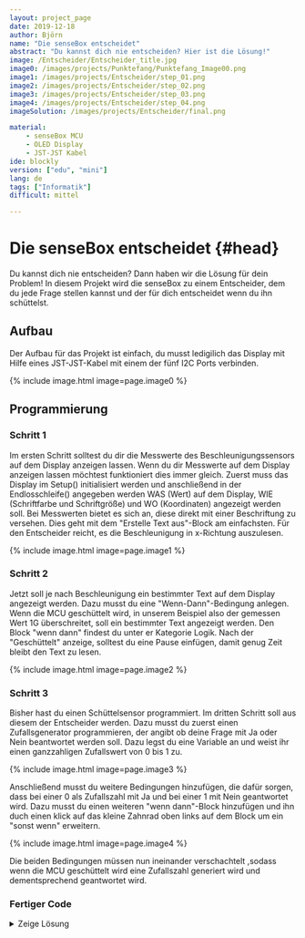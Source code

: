 ```yaml
---
layout: project_page  
date: 2019-12-18  
author: Björn
name: "Die senseBox entscheidet"
abstract: "Du kannst dich nie entscheiden? Hier ist die Lösung!" 
image: /Entscheider/Entscheider_title.jpg
image0: /images/projects/Punktefang/Punktefang_Image00.png
image1: /images/projects/Entscheider/step_01.png
image2: /images/projects/Entscheider/step_02.png
image3: /images/projects/Entscheider/step_03.png
image4: /images/projects/Entscheider/step_04.png
imageSolution: /images/projects/Entscheider/final.png

material: 
    - senseBox MCU 
    - OLED Display
    - JST-JST Kabel
ide: blockly
version: ["edu", "mini"]    
lang: de 
tags: ["Informatik"] 
difficult: mittel 

---
```

# Die senseBox entscheidet  {#head}

Du kannst dich nie entscheiden? Dann haben wir die Lösung für dein Problem! In diesem Projekt wird die senseBox zu einem Entscheider, dem du jede Frage stellen kannst und der für dich entscheidet wenn du ihn schüttelst.

## Aufbau 
Der Aufbau für das Projekt ist einfach, du musst ledigilich das Display mit Hilfe eines JST-JST-Kabel mit einem der fünf I2C Ports verbinden.

{% include image.html image=page.image0 %}

## Programmierung

### Schritt 1

Im ersten Schritt solltest du dir die Messwerte des Beschleunigungssensors auf dem Display anzeigen lassen.
Wenn du dir Messwerte auf dem Display anzeigen lassen möchtest funktioniert dies immer gleich. Zuerst muss das Display im Setup() initialisiert werden und anschließend in der Endlosschleife() angegeben werden WAS (Wert) auf dem Display, WIE (Schriftfarbe und Schriftgröße) und WO (Koordinaten) angezeigt werden soll. Bei Messwerten bietet es sich an, diese direkt mit einer Beschriftung zu versehen. Dies geht mit dem "Erstelle Text aus"-Block am einfachsten.
Für den Entscheider reicht, es die Beschleunigung in x-Richtung auszulesen.

 {% include image.html image=page.image1 %}

### Schritt 2
Jetzt soll je nach Beschleunigung ein bestimmter Text auf dem Display angezeigt werden. Dazu musst du eine "Wenn-Dann"-Bedingung anlegen. Wenn die MCU geschüttelt wird, in unserem Beispiel also der gemessen Wert 1G überschreitet, soll ein bestimmter Text angezeigt werden.
Den Block "wenn dann" findest du unter er Kategorie Logik. Nach der "Geschüttelt" anzeige, solltest du eine Pause einfügen, damit genug Zeit bleibt den Text zu lesen.

 {% include image.html image=page.image2 %}

### Schritt 3

Bisher hast du einen Schüttelsensor programmiert. Im dritten Schritt soll aus diesem der Entscheider werden. Dazu musst du zuerst einen Zufallsgenerator programmieren, der angibt ob deine Frage mit Ja oder Nein beantwortet werden soll. Dazu legst du eine Variable an und weist ihr einen ganzzahligen Zufallswert von 0 bis 1 zu. 

{% include image.html image=page.image3 %}

Anschließend musst du weitere Bedingungen hinzufügen, die dafür sorgen, dass bei einer 0 als Zufallszahl mit Ja und bei einer 1 mit Nein geantwortet wird. Dazu musst du einen weiteren "wenn dann"-Block hinzufügen und ihn duch einen klick auf das kleine Zahnrad oben links auf dem Block um ein "sonst wenn" erweitern.

{% include image.html image=page.image4 %}

Die beiden Bedingungen müssen nun ineinander verschachtelt ,sodass wenn die MCU geschüttelt wird eine Zufallszahl generiert wird und dementsprechend geantwortet wird.

### Fertiger Code

<details><summary>Zeige Lösung</summary>
{% include image.html image=page.imageSolution %}
</p>
</details>
